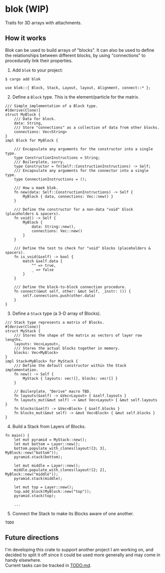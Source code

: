 
# blok (WIP)
Traits for 3D arrays with attachments.

## How it works
Blok can be used to build arrays of "blocks".
It can also be used to define the relationships between different blocks,
by using "connections" to procedurally link their properties.

1. Add `blok` to your project:
```
$ cargo add blok
```
```
use blok::{ Block, Stack, Layout, layout, Alignment, connect::* };
```

2. Define a `Block` type. This is the element/particle for the matrix.
```
/// Simple implementation of a Block type.
#[derive(Clone)]
struct MyBlock {
    /// Data for block.
    data: String,
    /// Store "connections" as a collection of data from other blocks.
    connections: Vec<String>
}
impl Block for MyBlock {

    /// Encapsulate any arguments for the constructor into a single type.
    type ConstructionInstructions = String;
    /// Boilerplate, sorry.
    type Constructor = fn(Self::ConstructionInstructions) -> Self;
    /// Encapsulate any arguments for the connector into a single type.
    type ConnectionInstructions = ();

    /// How u maek blok.
    fn new(data: Self::ConstructionInstructions) -> Self {
        MyBlock { data, connections: Vec::new() }
    }

    /// Define the constructor for a non-data "void" block (placeholders & spacers).
    fn void() -> Self {
        MyBlock {
            data: String::new(),
            connections: Vec::new()
        }
    }

    /// Define the test to check for "void" blocks (placeholders & spacers).
    fn is_void(&self) -> bool {
        match &self.data {
            "" => true,
            _ => false
        }
    }

    /// Define the block-to-block connection procedure.
    fn connect(&mut self, other: &mut Self, _instr: ()) {
        self.connections.push(other.data)
    }
}

```

3. Define a `Stack` type (a 3-D array of Blocks).
```
/// Stack type represents a matrix of Blocks.
#[derive(Clone)]
struct MyStack {
    /// Stores the shape of the matrix as vectors of layer row lengths.
    layouts: Vec<Layout>,
    /// Stores the actual blocks together in memory.
    blocks: Vec<MyBlock>
}
impl Stack<MyBlock> for MyStack {
    /// Define the default constructor within the Stack implementation.
    fn new() -> Self {
        MyStack { layouts: vec![], blocks: vec![] }
    }

    // Boilerplate. "Derive" macro TBD.
    fn layouts(&self) -> &Vec<Layout> { &self.layouts }
    fn layouts_mut(&mut self) -> &mut Vec<Layout> { &mut self.layouts }
    fn blocks(&self) -> &Vec<Block> { &self.blocks }
    fn blocks_mut(&mut self) -> &mut Vec<Block> { &mut self.blocks }
}
```

4. Build a Stack from Layers of Blocks.
```
fn main() {
    let mut pyramid = MyStack::new();
    let mut bottom = Layer::new();
    bottom.populate_with_clones(layout![3; 3], MyBlock::new("bottom"));
    pyramid.stack(bottom);

    let mut middle = Layer::new();
    middle.populate_with_clones(layout![2; 2], MyBlock::new("middle"));
    pyramid.stack(middle);

    let mut top = Layer::new();
    top.add_block(MyBlock::new("top"));
    pyramid.stack(top);

    ...

```

5. Connect the Stack to make its Blocks aware of one another.
```
TODO
```

## Future directions
I'm developing this crate to support another project I am working on, and decided
to split it off since it could be used more generally and may come in handy elsewhere.
<br>
Current tasks can be tracked in [TODO.md](/TODO.md). <br>
